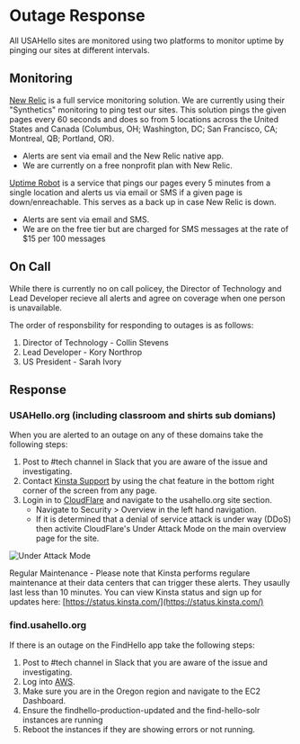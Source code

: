 # Outage Response

All USAHello sites are monitored using two platforms to monitor uptime by pinging our sites at different intervals.

## Monitoring
[New Relic](https://one.newrelic.com/) is a full service monitoring solution. We are currently using their "Synthetics" monitoring to ping test our sites.  This solution pings the given pages every 60 seconds and does so from 5 locations across the United States and Canada (Columbus, OH; Washington, DC; San Francisco, CA; Montreal, QB; Portland, OR).

- Alerts are sent via email and the New Relic native app.
- We are currently on a free nonprofit plan with New Relic.

[Uptime Robot](https://uptimerobot.com/) is a service that pings our pages every 5 minutes from a single location and alerts us via email or SMS if a given page is down/enreachable. This serves as a back up in case New Relic is down.

- Alerts are sent via email and SMS.
- We are on the free tier but are charged for SMS messages at the rate of $15 per 100 messages


## On Call
While there is currently no on call policey, the Director of Technology and Lead Developer recieve all alerts and agree on coverage when one person is unavailable.

The order of responsbility for responding to outages is as follows:

1. Director of Technology - Collin Stevens
2. Lead Developer - Kory Northrop
3. US President - Sarah Ivory


## Response

### USAHello.org (including classroom and shirts sub domians)

When you are alerted to an outage on any of these domains take the following steps:

1. Post to #tech channel in Slack that you are aware of the issue and investigating.
2. Contact [Kinsta Support](https://my.kinsta.com/) by using the chat feature in the bottom right corner of the screen from any page.
3. Login in to [CloudFlare](https://dash.cloudflare.com/) and navigate to the usahello.org site section.
	- Navigate to Security > Overview in the left hand navigation.
	- If it is determined that a denial of service attack is under way (DDoS) then activite CloudFlare's Under Attack Mode on the main overview page for the site.

![Under Attack Mode](../img/CloudflareUnderAttack.png)

Regular Maintenance - Please note that Kinsta performs regulare maintenance at their data centers that can trigger these alerts.  They usaully last less than 10 minutes.  You can view Kinsta status and sign up for updates here: [https://status.kinsta.com/](https://status.kinsta.com/)

### find.usahello.org

If there is an outage on the FindHello app take the following steps:

1. Post to #tech channel in Slack that you are aware of the issue and investigating.
2. Log into [AWS](https://us-east-2.signin.aws.amazon.com/).
3. Make sure you are in the Oregon region and navigate to the EC2 Dashboard.
4. Ensure the findhello-production-updated and the find-hello-solr instances are running
5. Reboot the instances if they are showing errors or not running.


